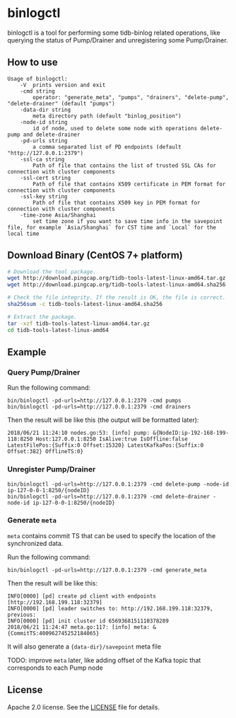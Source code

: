 # binlogctl

binlogctl is a tool for performing some tidb-binlog related operations, like querying the status of Pump/Drainer and unregistering some Pump/Drainer.

## How to use

```
Usage of binlogctl:
	-V	prints version and exit
	-cmd string
		operator: "generate_meta", "pumps", "drainers", "delete-pump", "delete-drainer" (default "pumps")
	-data-dir string
		meta directory path (default "binlog_position")
	-node-id string
		id of node, used to delete some node with operations delete-pump and delete-drainer
	-pd-urls string
		a comma separated list of PD endpoints (default "http://127.0.0.1:2379")
	-ssl-ca string
		Path of file that contains the list of trusted SSL CAs for connection with cluster components
	-ssl-cert string
		Path of file that contains X509 certificate in PEM format for connection with cluster components
	-ssl-key string
		Path of file that contains X509 key in PEM format for connection with cluster components
	-time-zone Asia/Shanghai
		set time zone if you want to save time info in the savepoint file, for example `Asia/Shanghai` for CST time and `Local` for the local time
```

## Download Binary (CentOS 7+ platform)

```bash
# Download the tool package.
wget http://download.pingcap.org/tidb-tools-latest-linux-amd64.tar.gz
wget http://download.pingcap.org/tidb-tools-latest-linux-amd64.sha256

# Check the file integrity. If the result is OK, the file is correct.
sha256sum -c tidb-tools-latest-linux-amd64.sha256

# Extract the package.
tar -xzf tidb-tools-latest-linux-amd64.tar.gz
cd tidb-tools-latest-linux-amd64
```

## Example

### Query Pump/Drainer

Run the following command:

```
bin/binlogctl -pd-urls=http://127.0.0.1:2379 -cmd pumps
bin/binlogctl -pd-urls=http://127.0.0.1:2379 -cmd drainers
```

Then the result will be like this (the output will be formatted later):

```
2018/06/21 11:24:10 nodes.go:53: [info] pump: &{NodeID:ip-192-168-199-118:8250 Host:127.0.0.1:8250 IsAlive:true IsOffline:false LatestFilePos:{Suffix:0 Offset:15320} LatestKafkaPos:{Suffix:0 Offset:382} OfflineTS:0}
```

### Unregister Pump/Drainer

```
bin/binlogctl -pd-urls=http://127.0.0.1:2379 -cmd delete-pump -node-id ip-127-0-0-1:8250/{nodeID}
bin/binlogctl -pd-urls=http://127.0.0.1:2379 -cmd delete-drainer -node-id ip-127-0-0-1:8250/{nodeID}
```

### Generate `meta`

`meta` contains commit TS that can be used to specify the location of the synchronized data.

Run the following command:

```
bin/binlogctl -pd-urls=http://127.0.0.1:2379 -cmd generate_meta
```

Then the result will be like this:

```
INFO[0000] [pd] create pd client with endpoints [http://192.168.199.118:32379]
INFO[0000] [pd] leader switches to: http://192.168.199.118:32379, previous:
INFO[0000] [pd] init cluster id 6569368151110378289
2018/06/21 11:24:47 meta.go:117: [info] meta: &{CommitTS:400962745252184065}
```

It will also generate a `{data-dir}/savepoint` meta file

TODO: improve `meta` later, like adding offset of the Kafka topic that corresponds to each Pump node

## License

Apache 2.0 license. See the [LICENSE](../LICENSE) file for details.
